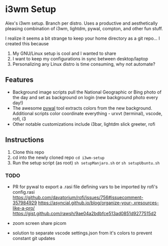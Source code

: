# i3wm Setup

Alex's i3wm setup. Branch per distro. Uses a productive and aesthetically pleasing combination of i3wm, lightdm, pywal, compton, and other fun stuff.

I realize it seems a bit strange to keep your home directory as a git repo... I created this because

1. My GNU/Linux setup is cool and I wanted to share
2. I want to keep my configurations in sync between desktop/laptop
3. Personalizing any Linux distro is time consuming, why not automate?

## Features

- Background image scripts pull the National Geographic or Bing photo of the day and set as background on login (new background photo every day!)
- The awesome [pywal](https://github.com/dylanaraps/pywal) tool extracts colors from the new background. Additional scripts color coordinate everything - urxvt (terminal), vscode, rofi, i3
- Other notable customizations include i3bar, lightdm slick greeter, rofi

## Instructions

1. Clone this repo
2. cd into the newly cloned repo `cd i3wm-setup`
3. Run the setup script (as root) `sh setupManjaro.sh` or `sh setupUbuntu.sh`

### TODO

- PR for pywal to export a .rasi file defining vars to be imported by rofi's config.rasi
  https://github.com/davatorium/rofi/issues/756#issuecomment-357984929
  https://asyncial.github.io/blog/organize-your-.xresources-like-a-pro/
  https://gist.github.com/rawsh/9ae04a2bdbfce513ad0851d9277515d2

- zoom screen share picom
- solution to separate vscode settings.json from it's colors to prevent constant git updates
